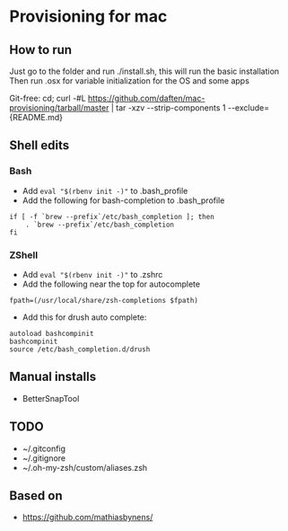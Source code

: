 # Provisioning for mac

## How to run

Just go to the folder and run ./install.sh, this will run the basic installation
Then run .osx for variable initialization for the OS and some apps

Git-free:
cd; curl -#L https://github.com/daften/mac-provisioning/tarball/master | tar -xzv --strip-components 1 --exclude={README.md}

## Shell edits

### Bash

* Add `eval "$(rbenv init -)"` to .bash_profile
* Add the following for bash-completion to .bash_profile
```
if [ -f `brew --prefix`/etc/bash_completion ]; then
    . `brew --prefix`/etc/bash_completion
fi
```

### ZShell

* Add `eval "$(rbenv init -)"` to .zshrc
* Add the following near the top for autocomplete
```
fpath=(/usr/local/share/zsh-completions $fpath)
```
* Add this for drush auto complete:
```
autoload bashcompinit
bashcompinit
source /etc/bash_completion.d/drush
```

## Manual installs

* BetterSnapTool

## TODO

* ~/.gitconfig
* ~/.gitignore
* ~/.oh-my-zsh/custom/aliases.zsh

## Based on

* https://github.com/mathiasbynens/
